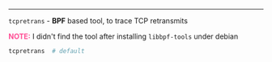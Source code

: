 ---

`tcpretrans` - **BPF** based tool, to trace TCP retransmits

<span style="color:#ff4d94">**NOTE:**</span> I didn't find the tool after
installing `libbpf-tools` under debian


```sh
tcpretrans  # default
```
